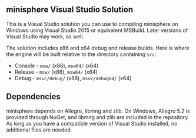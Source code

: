 minisphere Visual Studio Solution
---------------------------------

This is a Visual Studio solution you can use to compiling minisphere on Windows
using Visual Studio 2015 or equivalent MSBuild. Later versions of Visual Studio
may work, as well.

The solution includes x86 and x64 debug and release builds. Here is where the
engine will be built relative to the directory containing `src`:

* Console - `msw/` (x86), `msw64/` (x64)
* Release - `msw/` (x86), `msw64/` (x64)
* Debug - `msvc/debug/` (x86), `msvc/debug64/` (x64)


Dependencies
------------

minisphere depends on Allegro, libmng and zlib.  On Windows, Allegro 5.2 is
provided through NuGet, and libmng and zlib are included in the repository.  As
long as you have a compatible version of Visual Studio installed, no additional
files are needed.
